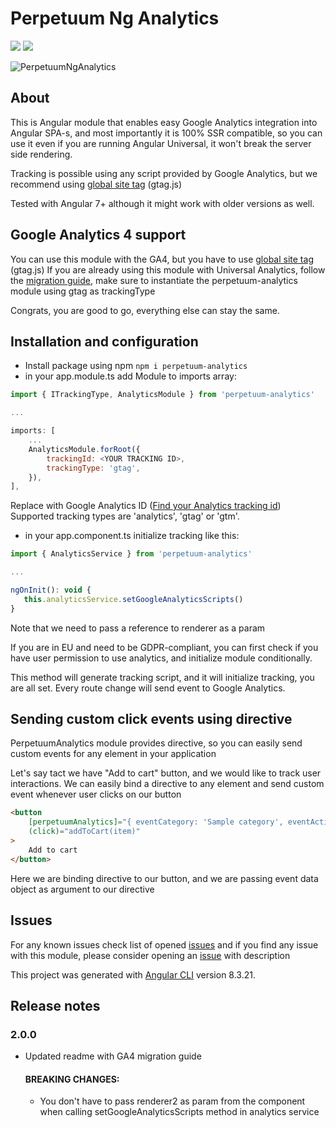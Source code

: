 # Perpetuum Ng Analytics

[![](https://img.shields.io/badge/version-1.1.4-green.svg)](https://perpetuum.eu)
[![](https://img.shields.io/badge/Angular-7+-informational.svg)](https://angular.io)

![PerpetuumNgAnalytics](https://repository-images.githubusercontent.com/239224377/1e536b00-4b7d-11ea-8f95-3681c51d54bd)

## About

This is Angular module that enables easy Google Analytics integration into Angular SPA-s, and most importantly it is 100% SSR compatible, so you can use it even if you are running Angular Universal, it won't break the server side rendering.

Tracking is possible using any script provided by Google Analytics, but we recommend using [global site tag](<https://developers.google.com/analytics/devguides/collection/gtagjs#:~:text=The%20global%20site%20tag%20(gtag,non%2Dproduct%20specific)%20gtag.>) (gtag.js)

Tested with Angular 7+ although it might work with older versions as well.

## Google Analytics 4 support

You can use this module with the GA4, but you have to use [global site tag](<https://developers.google.com/analytics/devguides/collection/gtagjs#:~:text=The%20global%20site%20tag%20(gtag,non%2Dproduct%20specific)%20gtag.>) (gtag.js)
If you are already using this module with Universal Analytics, follow the [migration guide](https://support.google.com/analytics/answer/10759417?hl=en), make sure to instantiate the perpetuum-analytics module using gtag as trackingType

Congrats, you are good to go, everything else can stay the same.

## Installation and configuration

-   Install package using npm `npm i perpetuum-analytics`
-   in your app.module.ts add Module to imports array:

```javascript
import { ITrackingType, AnalyticsModule } from 'perpetuum-analytics'

...

imports: [
    ...
    AnalyticsModule.forRoot({
        trackingId: <YOUR TRACKING ID>,
        trackingType: 'gtag',
    }),
],
```

Replace <YOUR TRACKING ID> with Google Analytics ID ([Find your Analytics tracking id](https://support.google.com/analytics/answer/1008080?hl=en))
Supported tracking types are 'analytics', 'gtag' or 'gtm'.

-   in your app.component.ts initialize tracking like this:

```javascript
import { AnalyticsService } from 'perpetuum-analytics'

...

ngOnInit(): void {
   this.analyticsService.setGoogleAnalyticsScripts()
}
```

Note that we need to pass a reference to renderer as a param

If you are in EU and need to be GDPR-compliant, you can first check if you have user permission to use analytics, and initialize module conditionally.

This method will generate tracking script, and it will initialize tracking, you are all set. Every route change will send event to Google Analytics.

## Sending custom click events using directive

PerpetuumAnalytics module provides directive, so you can easily send custom events for any element in your application

Let's say tact we have "Add to cart" button, and we would like to track user interactions. We can easily bind a directive to any element and send custom event whenever user clicks on our button

```html
<button
    [perpetuumAnalytics]="{ eventCategory: 'Sample category', eventAction: 'Add to cart click', eventLabel: 'item.name', eventValue: item.price }"
    (click)="addToCart(item)"
>
    Add to cart
</button>
```

Here we are binding directive to our button, and we are passing event data object as argument to our directive

## Issues

For any known issues check list of opened [issues](https://github.com/nrozic/perpetuum-ng-analytics/issues) and if you find any issue with this module, please consider opening an [issue](https://github.com/nrozic/perpetuum-ng-analytics/issues/new) with description

This project was generated with [Angular CLI](https://github.com/angular/angular-cli) version 8.3.21.

## Release notes

### 2.0.0

-   Updated readme with GA4 migration guide
    #### **BREAKING CHANGES:**
    -   You don't have to pass renderer2 as param from the component when calling setGoogleAnalyticsScripts method in analytics service
